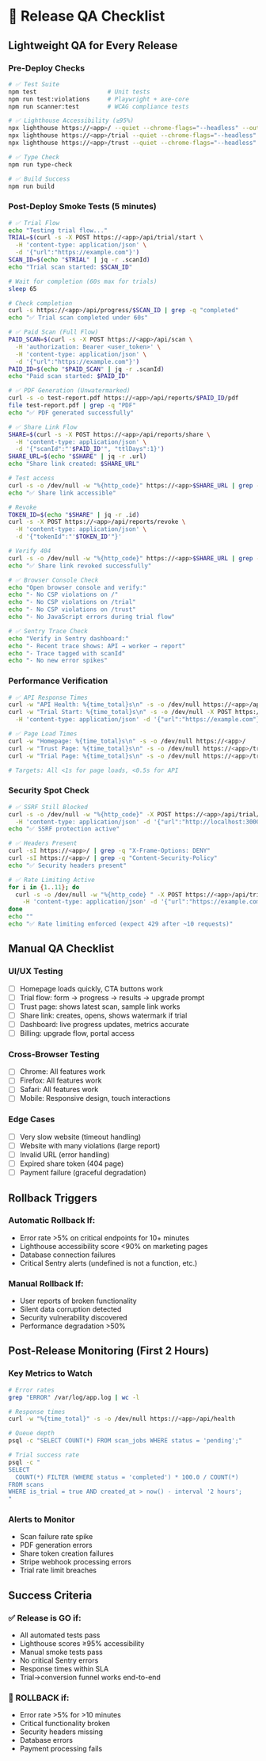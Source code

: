# 🧪 Release QA Checklist

## Lightweight QA for Every Release

### Pre-Deploy Checks
```bash
# ✅ Test Suite
npm test                    # Unit tests
npm run test:violations     # Playwright + axe-core  
npm run scanner:test        # WCAG compliance tests

# ✅ Lighthouse Accessibility (≥95%)
npx lighthouse https://<app>/ --quiet --chrome-flags="--headless" --output=json | jq '.categories.accessibility.score'
npx lighthouse https://<app>/trial --quiet --chrome-flags="--headless" --output=json | jq '.categories.accessibility.score'  
npx lighthouse https://<app>/trust --quiet --chrome-flags="--headless" --output=json | jq '.categories.accessibility.score'

# ✅ Type Check
npm run type-check

# ✅ Build Success
npm run build
```

### Post-Deploy Smoke Tests (5 minutes)
```bash
# ✅ Trial Flow
echo "Testing trial flow..."
TRIAL=$(curl -s -X POST https://<app>/api/trial/start \
  -H 'content-type: application/json' \
  -d '{"url":"https://example.com"}')
SCAN_ID=$(echo "$TRIAL" | jq -r .scanId)
echo "Trial scan started: $SCAN_ID"

# Wait for completion (60s max for trials)
sleep 65

# Check completion
curl -s https://<app>/api/progress/$SCAN_ID | grep -q "completed"
echo "✅ Trial scan completed under 60s"

# ✅ Paid Scan (Full Flow)
PAID_SCAN=$(curl -s -X POST https://<app>/api/scan \
  -H 'authorization: Bearer <user_token>' \
  -H 'content-type: application/json' \
  -d '{"url":"https://example.com"}')
PAID_ID=$(echo "$PAID_SCAN" | jq -r .scanId)
echo "Paid scan started: $PAID_ID"

# ✅ PDF Generation (Unwatermarked)
curl -s -o test-report.pdf https://<app>/api/reports/$PAID_ID/pdf
file test-report.pdf | grep -q "PDF"
echo "✅ PDF generated successfully"

# ✅ Share Link Flow
SHARE=$(curl -s -X POST https://<app>/api/reports/share \
  -H 'content-type: application/json' \
  -d '{"scanId":"'$PAID_ID'", "ttlDays":1}')
SHARE_URL=$(echo "$SHARE" | jq -r .url)
echo "Share link created: $SHARE_URL"

# Test access
curl -s -o /dev/null -w "%{http_code}" https://<app>$SHARE_URL | grep -q "200"
echo "✅ Share link accessible"

# Revoke
TOKEN_ID=$(echo "$SHARE" | jq -r .id)
curl -s -X POST https://<app>/api/reports/revoke \
  -H 'content-type: application/json' \
  -d '{"tokenId":"'$TOKEN_ID'"}'

# Verify 404
curl -s -o /dev/null -w "%{http_code}" https://<app>$SHARE_URL | grep -q "404"
echo "✅ Share link revoked successfully"

# ✅ Browser Console Check
echo "Open browser console and verify:"
echo "- No CSP violations on /"
echo "- No CSP violations on /trial"  
echo "- No CSP violations on /trust"
echo "- No JavaScript errors during trial flow"

# ✅ Sentry Trace Check
echo "Verify in Sentry dashboard:"
echo "- Recent trace shows: API → worker → report"
echo "- Trace tagged with scanId"
echo "- No new error spikes"
```

### Performance Verification
```bash
# ✅ API Response Times
curl -w "API Health: %{time_total}s\n" -s -o /dev/null https://<app>/api/health
curl -w "Trial Start: %{time_total}s\n" -s -o /dev/null -X POST https://<app>/api/trial/start \
  -H 'content-type: application/json' -d '{"url":"https://example.com"}'

# ✅ Page Load Times  
curl -w "Homepage: %{time_total}s\n" -s -o /dev/null https://<app>/
curl -w "Trust Page: %{time_total}s\n" -s -o /dev/null https://<app>/trust
curl -w "Trial Page: %{time_total}s\n" -s -o /dev/null https://<app>/trial

# Targets: All <1s for page loads, <0.5s for API
```

### Security Spot Check
```bash
# ✅ SSRF Still Blocked
curl -s -o /dev/null -w "%{http_code}" -X POST https://<app>/api/trial/start \
  -H 'content-type: application/json' -d '{"url":"http://localhost:3000"}' | grep -q "400"
echo "✅ SSRF protection active"

# ✅ Headers Present
curl -sI https://<app>/ | grep -q "X-Frame-Options: DENY"
curl -sI https://<app>/ | grep -q "Content-Security-Policy"
echo "✅ Security headers present"

# ✅ Rate Limiting Active
for i in {1..11}; do
  curl -s -o /dev/null -w "%{http_code} " -X POST https://<app>/api/trial/start \
    -H 'content-type: application/json' -d '{"url":"https://example.com"}'
done
echo ""
echo "✅ Rate limiting enforced (expect 429 after ~10 requests)"
```

## Manual QA Checklist

### UI/UX Testing
- [ ] Homepage loads quickly, CTA buttons work
- [ ] Trial flow: form → progress → results → upgrade prompt
- [ ] Trust page: shows latest scan, sample link works
- [ ] Share link: creates, opens, shows watermark if trial
- [ ] Dashboard: live progress updates, metrics accurate
- [ ] Billing: upgrade flow, portal access

### Cross-Browser Testing
- [ ] Chrome: All features work
- [ ] Firefox: All features work  
- [ ] Safari: All features work
- [ ] Mobile: Responsive design, touch interactions

### Edge Cases
- [ ] Very slow website (timeout handling)
- [ ] Website with many violations (large report)
- [ ] Invalid URL (error handling)
- [ ] Expired share token (404 page)
- [ ] Payment failure (graceful degradation)

## Rollback Triggers

### Automatic Rollback If:
- Error rate >5% on critical endpoints for 10+ minutes
- Lighthouse accessibility score <90% on marketing pages
- Database connection failures
- Critical Sentry alerts (undefined is not a function, etc.)

### Manual Rollback If:
- User reports of broken functionality
- Silent data corruption detected
- Security vulnerability discovered
- Performance degradation >50%

## Post-Release Monitoring (First 2 Hours)

### Key Metrics to Watch
```bash
# Error rates
grep "ERROR" /var/log/app.log | wc -l

# Response times  
curl -w "%{time_total}" -s -o /dev/null https://<app>/api/health

# Queue depth
psql -c "SELECT COUNT(*) FROM scan_jobs WHERE status = 'pending';"

# Trial success rate
psql -c "
SELECT 
  COUNT(*) FILTER (WHERE status = 'completed') * 100.0 / COUNT(*) 
FROM scans 
WHERE is_trial = true AND created_at > now() - interval '2 hours';
"
```

### Alerts to Monitor
- Scan failure rate spike
- PDF generation errors
- Share token creation failures
- Stripe webhook processing errors
- Trial rate limit breaches

## Success Criteria

### ✅ Release is GO if:
- All automated tests pass
- Lighthouse scores ≥95% accessibility
- Manual smoke tests pass
- No critical Sentry errors
- Response times within SLA
- Trial→conversion funnel works end-to-end

### 🚨 ROLLBACK if:
- Error rate >5% for >10 minutes
- Critical functionality broken
- Security headers missing
- Database errors
- Payment processing fails